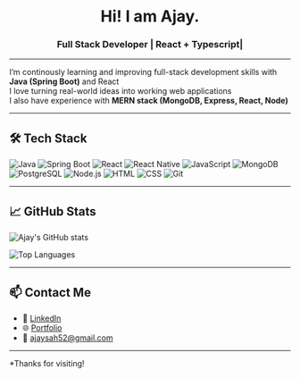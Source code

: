 <h1 align="center">Hi! I am Ajay.</h1>
<h3 align="center">Full Stack Developer | React + Typescript| </h3>

---

I’m continously learning and improving full-stack development skills with **Java (Spring Boot)** and React    
I love turning real-world ideas into working web applications  
I also have experience with **MERN stack (MongoDB, Express, React, Node)**  

---

## 🛠️ Tech Stack

![Java](https://img.shields.io/badge/Java-%23ED8B00.svg?style=for-the-badge&logo=openjdk&logoColor=white)
![Spring Boot](https://img.shields.io/badge/Spring_Boot-6DB33F?style=for-the-badge&logo=spring-boot&logoColor=white)
![React](https://img.shields.io/badge/React-20232A?style=for-the-badge&logo=react&logoColor=61DAFB)
![React Native](https://img.shields.io/badge/React_Native-20232A?style=for-the-badge&logo=react&logoColor=61DAFB)
![JavaScript](https://img.shields.io/badge/JavaScript-F7DF1E?style=for-the-badge&logo=javascript&logoColor=black)
![MongoDB](https://img.shields.io/badge/MongoDB-%234ea94b.svg?style=for-the-badge&logo=mongodb&logoColor=white)
![PostgreSQL](https://img.shields.io/badge/PostgreSQL-316192.svg?style=for-the-badge&logo=postgresql&logoColor=white)
![Node.js](https://img.shields.io/badge/Node.js-339933.svg?style=for-the-badge&logo=nodedotjs&logoColor=white)
![HTML](https://img.shields.io/badge/HTML5-e34c26?style=for-the-badge&logo=html5&logoColor=white)
![CSS](https://img.shields.io/badge/CSS3-264de4?style=for-the-badge&logo=css3&logoColor=white)
![Git](https://img.shields.io/badge/Git-f05033?style=for-the-badge&logo=git&logoColor=white)


---

## 📈 GitHub Stats

![Ajay's GitHub stats](https://github-readme-stats.vercel.app/api?username=ajay26188&show_icons=true&theme=tokyonight&count_private=true)

![Top Languages](https://github-readme-stats.vercel.app/api/top-langs/?username=ajay26188&layout=compact&theme=tokyonight)

---


## 📫 Contact Me

- 🔗 [LinkedIn](https://www.linkedin.com/in/ajay-sah-b57ab2252)
- 🌐 [Portfolio](https://ajaysah-portfolio.netlify.app/)
- 📧 ajaysah52@gmail.com


---

*Thanks for visiting! 
